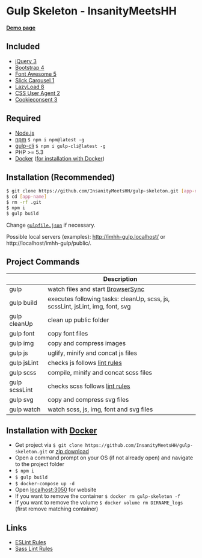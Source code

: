 # Gulp Skeleton - InsanityMeetsHH

[**Demo page**](http://gulp.insanitymeetshh.net)

## Included
* [jQuery 3](http://jquery.com)
* [Bootstrap 4](https://getbootstrap.com)
* [Font Awesome 5](https://fontawesome.com)
* [Slick Carousel 1](http://kenwheeler.github.io/slick/)
* [LazyLoad 8](https://www.andreaverlicchi.eu/lazyload/)
* [CSS User Agent 2](https://www.npmjs.com/package/cssuseragent)
* [Cookieconsent 3](https://github.com/insites/cookieconsent)

## Required
* [Node.js](http://nodejs.org/en/download/)
* [npm](http://www.npmjs.com/get-npm) `$ npm i npm@latest -g`
* [gulp-cli](https://www.npmjs.com/package/gulp-cli) `$ npm i gulp-cli@latest -g`
* PHP >= 5.3
* [Docker](https://www.docker.com/) ([for installation with Docker](https://github.com/InsanityMeetsHH/gulp-skeleton#installation-with-docker))

## Installation (Recommended)
```bash
$ git clone https://github.com/InsanityMeetsHH/gulp-skeleton.git [app-name]
$ cd [app-name]
$ rm -rf .git
$ npm i
$ gulp build
```
Change [`gulpfile.json`](https://github.com/InsanityMeetsHH/gulp-skeleton/blob/master/src/app/gulpfile.dist.json) if necessary.

Possible local servers (examples): http://imhh-gulp.localhost/ or http://localhost/imhh-gulp/public/.

## Project Commands
|               | Description                                                                                                             |
|---------------|-------------------------------------------------------------------------------------------------------------------------|
| gulp          | watch files and start [BrowserSync](https://www.npmjs.com/package/browser-sync)                                         |
| gulp build    | executes following tasks: cleanUp, scss, js, scssLint, jsLint, img, font, svg                                           |
| gulp cleanUp  | clean up public folder                                                                                                  |
| gulp font     | copy font files                                                                                                         |
| gulp img      | copy and compress images                                                                                                |
| gulp js       | uglify, minify and concat js files                                                                                      |
| gulp jsLint   | checks js follows [lint rules](https://github.com/InsanityMeetsHH/gulp-skeleton/blob/master/src/app/js-lint.json)     |
| gulp scss     | compile, minify and concat scss files                                                                                   |
| gulp scssLint | checks scss follows [lint rules](https://github.com/InsanityMeetsHH/gulp-skeleton/blob/master/src/app/scss-lint.json) |
| gulp svg      | copy and compress svg files                                                                                             |
| gulp watch    | watch scss, js, img, font and svg files                                                                                 |

## Installation with [Docker](https://www.docker.com/)
* Get project via `$ git clone https://github.com/InsanityMeetsHH/gulp-skeleton.git` or [zip download](https://github.com/InsanityMeetsHH/gulp-skeleton/archive/master.zip)
* Open a command prompt on your OS (if not already open) and navigate to the project folder
* `$ npm i`
* `$ gulp build`
* `$ docker-compose up -d`
* Open [localhost:3050](http://localhost:3050) for website
* If you want to remove the container `$ docker rm gulp-skeleton -f`
* If you want to remove the volume `$ docker volume rm DIRNAME_logs` (first remove matching container)

## Links
* [ESLint Rules](https://eslint.org/docs/rules/)
* [Sass Lint Rules](https://github.com/sasstools/sass-lint/tree/develop/docs/rules)
